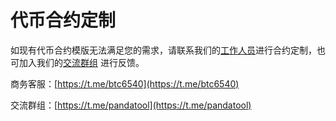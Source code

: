 # 代币合约定制

如现有代币合约模版无法满足您的需求，请联系我们的[工作人员](https://t.me/btc6540)进行合约定制，也可加入我们的[交流群组](https://t.me/pandatool) 进行反馈。

商务客服：[https://t.me/btc6540](https://t.me/btc6540)

交流群组：[https://t.me/pandatool](https://t.me/pandatool)

